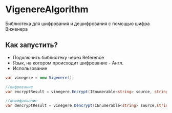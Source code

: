 # **VigenereAlgorithm**
Библиотека для шифрования и дешифрования с помощью шифра Виженера

Как запустить?
-------------------------------------------------------------
* Подключить библиотеку через Reference
* Язык, на котором происходит шифрование - Англ.
* Использование 

```C#
var vinegere = new Vigenere();

//шифрование 
var encryptResult = vinegere.Encrypt(IEnumerable<string> source, string key);

//дешифрование
var dencryptResult = vinegere.Dencrypt(IEnumerable<string> source,string key);
```
